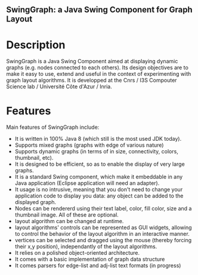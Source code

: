 ## SwingGraph:  a Java Swing Component for Graph Layout

# Description

SwingGraph is a Java Swing Component aimed at displaying dynamic graphs (e.g. nodes connected to each others). Its design objectives are to make it easy to use, extend and useful in the context of experimenting with graph layout algorithms. It is developped at the Cnrs / I3S Compouter Science lab / Université Côte d'Azur / Inria. 


# Features
Main features of SwingGraph include:
- It is written in 100% Java 8 (which still is the most used JDK today).
- Supports mixed graphs (graphs with edge of various nature)
- Supports dynamic graphs (in terms of in size, connectivity, colors, thumbnail, etc).
- It is designed to be efficient, so as to enable the display of very large graphs.
- It is a standard Swing component, which make it embeddable in any Java application (Eclipse application will need an adapter).
- It usage is no intrusive, meaning that you don't need to change your application code to display you data: any object can be added to the displayed graph.
- Nodes can be rendererd using their text label, color, fill color, size and a thumbnail image. All of these are optional.
- layout algorithm can be changed at runtime.
- layout algorithms' controls can be represented as GUI widgets, allowing to control the behavior of the layout algorithm in an interactive manner.
- vertices can be selected and dragged using the mouse (thereby forcing their x,y position), independantly of the layout algorithms.
- It relies on a polished object-oriented architecture.
- It comes with a basic implementation of graph data structure
- It comes parsers for edge-list and adj-list text formats (in progress)


